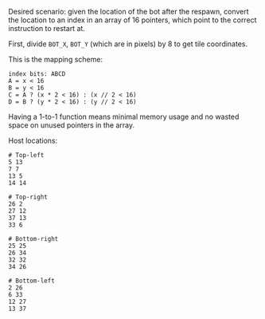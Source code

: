 Desired scenario: given the location of the bot after the respawn, convert
the location to an index in an array of 16 pointers, which point to the
correct instruction to restart at.

First, divide `BOT_X`, `BOT_Y` (which are in pixels) by 8 to get tile
coordinates.

This is the mapping scheme:

	index bits: ABCD
	A = x < 16
	B = y < 16
	C = A ? (x * 2 < 16) : (x // 2 < 16)
	D = B ? (y * 2 < 16) : (y // 2 < 16)

Having a 1-to-1 function means minimal memory usage and no wasted space on
unused pointers in the array.

Host locations:

	# Top-left
	5 13
	7 7
	13 5
	14 14

	# Top-right
	26 2
	27 12
	37 13
	33 6

	# Bottom-right
	25 25
	26 34
	32 32
	34 26

	# Bottom-left
	2 26
	6 33
	12 27
	13 37

